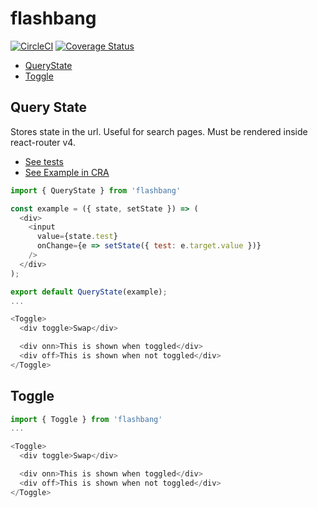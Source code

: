 # flashbang

[![CircleCI](https://circleci.com/gh/kimmelsg/flashbang.svg?style=svg)](https://circleci.com/gh/kimmelsg/flashbang)
[![Coverage Status](https://coveralls.io/repos/github/kimmelsg/tracker/badge.svg?branch=master)](https://coveralls.io/github/kimmelsg/tracker?branch=master)

- [QueryState](#query-state)
- [Toggle](#toggle)


## Query State

Stores state in the url. Useful for search pages. Must be rendered inside react-router v4.

- [See tests](/tests/query-state.js)
- [See Example in CRA](/example/src/example/query-state.js)

```js
import { QueryState } from 'flashbang'

const example = ({ state, setState }) => (
  <div>
    <input
      value={state.test}
      onChange={e => setState({ test: e.target.value })}
    />
  </div>
);

export default QueryState(example);
...

<Toggle>
  <div toggle>Swap</div>

  <div onn>This is shown when toggled</div>
  <div off>This is shown when not toggled</div>
</Toggle>
```


## Toggle

```js
import { Toggle } from 'flashbang'
...

<Toggle>
  <div toggle>Swap</div>

  <div onn>This is shown when toggled</div>
  <div off>This is shown when not toggled</div>
</Toggle>
```
